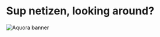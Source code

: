 
<h1>Sup netizen, looking around?</h1>
<img src="https://github.com/0xAquora/0xAquora/blob/main/assets/fondo-animado.gif" alt="Aquora banner"/>

<!--
**0xAquora/0xAquora** is a ✨ _special_ ✨ repository because its `README.md` (this file) appears on your GitHub profile.

Here are some ideas to get you started:

- 🔭 I’m currently working on ...
- 🌱 I’m currently learning ...
- 👯 I’m looking to collaborate on ...
- 🤔 I’m looking for help with ...
- 💬 Ask me about ...
- 📫 How to reach me: ...
- 😄 Pronouns: ...
- ⚡ Fun fact: ...
-->
